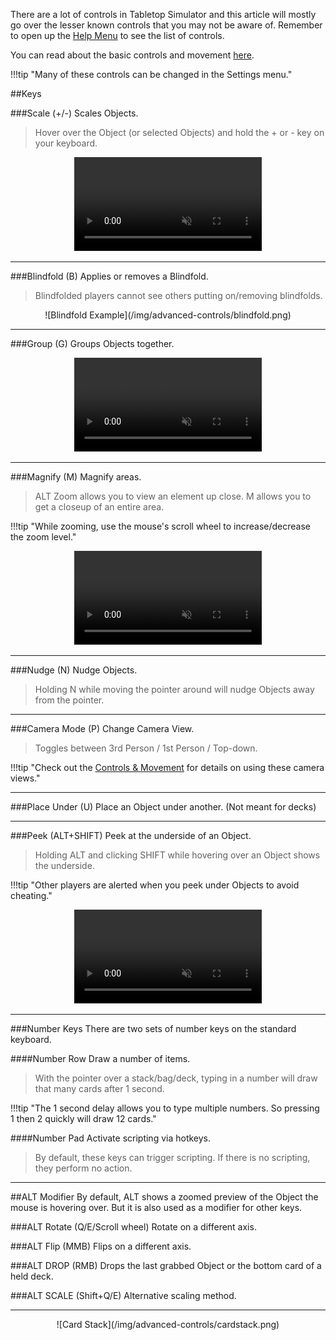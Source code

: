 There are a lot of controls in Tabletop Simulator and this article will mostly go over the lesser known controls that you may not be aware of. Remember to open up the [Help Menu](/getting-started/help-menu) to see the list of controls.

You can read about the basic controls and movement [here](/player-guides/basic-controls).

!!!tip "Many of these controls can be changed in the Settings menu."

##Keys

###Scale (+/-)
Scales Objects.

> Hover over the Object (or selected Objects) and hold the + or - key on your keyboard.

<center>
    <video controls
        loop
        autoPlay
        muted
        src="/img/advanced-controls/scale.webm">
        Sorry, your browser doesn't support embedded videos.
    </video>
</center>

---


###Blindfold (B)
Applies or removes a Blindfold.

> Blindfolded players cannot see others putting on/removing blindfolds.

<center>![Blindfold Example](/img/advanced-controls/blindfold.png)</center>

---


###Group (G)
Groups Objects together.

<center>
    <video controls
        loop
        autoPlay
        muted
        src="/img/advanced-controls/group.webm">
        Sorry, your browser doesn't support embedded videos.
    </video>
</center>

---


###Magnify (M)
Magnify areas.

> ALT Zoom allows you to view an element up close. M allows you to get a closeup of an entire area.

!!!tip "While zooming, use the mouse's scroll wheel to increase/decrease the zoom level."

<center>
    <video controls
        loop
        autoPlay
        muted
        src="/img/advanced-controls/zoom.webm">
        Sorry, your browser doesn't support embedded videos.
    </video>
</center>

---


###Nudge (N)
Nudge Objects.

> Holding N while moving the pointer around will nudge Objects away from the pointer.

---


###Camera Mode (P)
Change Camera View.

> Toggles between 3rd Person / 1st Person / Top-down.

!!!tip "Check out the [Controls & Movement](/player-guides/basic-controls) for details on using these camera views."

---


###Place Under (U)
Place an Object under another. (Not meant for decks)

---


###Peek (ALT+SHIFT)
Peek at the underside of an Object.

> Holding ALT and clicking SHIFT while hovering over an Object shows the underside.

!!!tip "Other players are alerted when you peek under Objects to avoid cheating."

<center>
    <video controls
        loop
        autoPlay
        muted
        src="/img/advanced-controls/peek.webm">
        Sorry, your browser doesn't support embedded videos.
    </video>
</center>

---


###Number Keys
There are two sets of number keys on the standard keyboard.

####Number Row
Draw a number of items.

> With the pointer over a stack/bag/deck, typing in a number will draw that many cards after 1 second.

!!!tip "The 1 second delay allows you to type multiple numbers. So pressing 1 then 2 quickly will draw 12 cards."

####Number Pad
Activate scripting via hotkeys.

> By default, these keys can trigger scripting. If there is no scripting, they perform no action.

---


##ALT Modifier
By default, ALT shows a zoomed preview of the Object the mouse is hovering over. But it is also used as a modifier for other keys.

###ALT Rotate (Q/E/Scroll wheel)
Rotate on a different axis.

###ALT Flip (MMB)
Flips on a different axis.

###ALT DROP (RMB)
Drops the last grabbed Object or the bottom card of a held deck.

###ALT SCALE (Shift+Q/E)
Alternative scaling method.

---

<center>![Card Stack](/img/advanced-controls/cardstack.png)</center>
